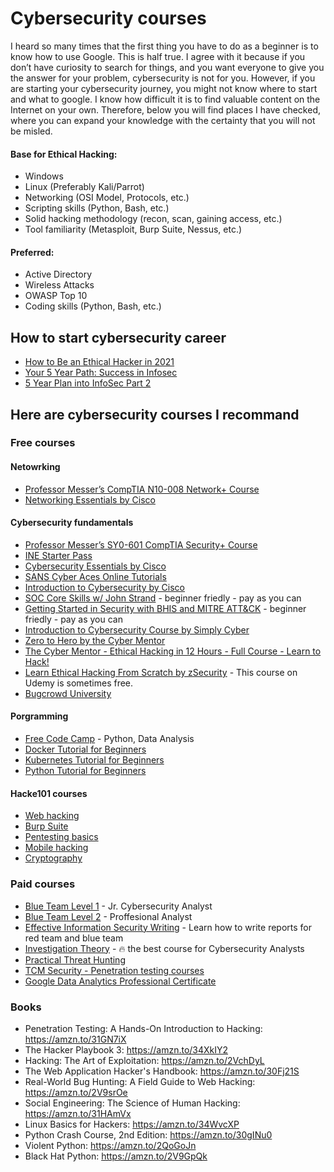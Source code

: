# Cybersecurity courses
I heard so many times that the first thing you have to do as a beginner is to know how to use Google. This is half true. I agree with it because if you don’t have curiosity to search for things, and you want everyone to give you the answer for your problem, cybersecurity is not for you. However, if you are starting your cybersecurity journey, you might not know where to start and what to google. 
I know how difficult it is to find valuable content on the Internet on your own. Therefore, below you will find places I have checked, where you can expand your knowledge with the certainty that you will not be misled.

#### Base for Ethical Hacking: 
- Windows
- Linux (Preferably Kali/Parrot) 
- Networking (OSI Model, Protocols, etc.) 
- Scripting skills (Python, Bash, etc.) 
- Solid hacking methodology (recon, scan, gaining access, etc.)
- Tool familiarity (Metasploit, Burp Suite, Nessus, etc.) 

#### Preferred: 
- Active Directory 
- Wireless Attacks 
- OWASP Top 10 
- Coding skills (Python, Bash, etc.) 

## How to start cybersecurity career
- [How to Be an Ethical Hacker in 2021](https://www.youtube.com/watch?v=mdsChhW056A&ab_channel=TheCyberMentor)
- [Your 5 Year Path: Success in Infosec](https://www.youtube.com/watch?v=Uv-AfK7PkxU&ab_channel=BlackHillsInformationSecurity)
- [5 Year Plan into InfoSec Part 2](https://www.youtube.com/watch?v=iB_xCLsgQZI&ab_channel=BlackHillsInformationSecurity)

## Here are cybersecurity courses I recommand


### Free courses

#### Netowrking
- [Professor Messer’s CompTIA N10-008 Network+ Course](https://www.professormesser.com/network-plus/n10-008/n10-008-video/n10-008-training-course)
- [Networking Essentials by Cisco](https://www.netacad.com/courses/networking/networking-essentials)

#### Cybersecurity fundamentals
- [Professor Messer’s SY0-601 CompTIA Security+ Course](https://www.professormesser.com/security-plus/sy0-601/sy0-601-video/sy0-601-comptia-security-plus-course/)
- [INE Starter Pass](https://checkout.ine.com/starter-pass )
- [Cybersecurity Essentials by Cisco](https://www.netacad.com/courses/cybersecurity/cybersecurity-essentials)
- [SANS Cyber Aces Online Tutorials](https://www.cyberaces.org/courses.html )
- [Introduction to Cybersecurity by Cisco](https://www.netacad.com/courses/cybersecurity/introduction-cybersecurity )
- [SOC Core Skills w/ John Strand](https://wildwesthackinfest.com/antisyphon//soc-core-skills-john-strand/) - beginner friedly - pay as you can
- [Getting Started in Security with BHIS and MITRE ATT&CK](https://wildwesthackinfest.com/antisyphon/getting-started-in-security-with-bhis-and-mitre-attck-john-strand/) - beginner friedly - pay as you can
- [Introduction to Cybersecurity Course by Simply Cyber](https://www.youtube.com/playlist?list=PL4Q-ttyNIRAoPXQceT2PLvVyG90NlJWCA )
- [Zero to Hero by the Cyber Mentor](https://www.thecybermentor.com/zero-to-hero-pentesting)
- [The Cyber Mentor - Ethical Hacking in 12 Hours - Full Course - Learn to Hack!](https://www.youtube.com/watch?v=fNzpcB7ODxQ&ab_channel=TheCyberMentor )
- [Learn Ethical Hacking From Scratch by zSecurity](https://www.udemy.com/course/learn-ethical-hacking-from-scratch/) - This course on Udemy is sometimes free.
- [Bugcrowd University](https://github.com/bugcrowd/bugcrowd_university)

#### Porgramming 
- [Free Code Camp](https://www.freecodecamp.org/learn) - Python, Data Analysis
- [Docker Tutorial for Beginners](https://www.youtube.com/watch?v=3c-iBn73dDE&ab_channel=TechWorldwithNana)
- [Kubernetes Tutorial for Beginners](https://www.youtube.com/watch?v=X48VuDVv0do&ab_channel=TechWorldwithNana)
- [Python Tutorial for Beginners](https://www.youtube.com/watch?v=t8pPdKYpowI&ab_channel=TechWorldwithNana)

#### Hacke101 courses
- [Web hacking](https://www.hacker101.com/playlists/web_hacking)
- [Burp Suite](https://www.hacker101.com/playlists/burp_suite)
- [Pentesting basics](https://www.hacker101.com/playlists/pentesting_series)
- [Mobile hacking](https://www.hacker101.com/playlists/mobile_hacking)
- [Cryptography](https://www.hacker101.com/playlists/cryptography)

### Paid courses
- [Blue Team Level 1](https://securityblue.team/why-btl1/) - Jr. Cybersecurity Analyst
- [Blue Team Level 2](https://securityblue.team/courses/blue-team-level-2-certification-professional/) - Proffesional Analyst
- [Effective Information Security Writing](https://www.networkdefense.io/library/effective-information-security-writing/55514/about/) - Learn how to write reports for red team and blue team
- [Investigation Theory](https://www.networkdefense.io/library/the-analyst-mindset/195109/about/) - 🔥 the best course for Cybersecurity Analysts
- [Practical Threat Hunting](https://www.networkdefense.io/library/threat-hunters-playbook/87345/about/)
- [TCM Security - Penetration testing courses](https://academy.tcm-sec.com/courses)
- [Google Data Analytics Professional Certificate](https://www.coursera.org/professional-certificates/google-data-analytics)

### Books
- Penetration Testing: A Hands-On Introduction to Hacking: https://amzn.to/31GN7iX
- The Hacker Playbook 3: https://amzn.to/34XkIY2
- Hacking: The Art of Exploitation: https://amzn.to/2VchDyL
- The Web Application Hacker's Handbook: https://amzn.to/30Fj21S
- Real-World Bug Hunting: A Field Guide to Web Hacking: https://amzn.to/2V9srOe
- Social Engineering: The Science of Human Hacking: https://amzn.to/31HAmVx
- Linux Basics for Hackers: https://amzn.to/34WvcXP
- Python Crash Course, 2nd Edition: https://amzn.to/30gINu0
- Violent Python: https://amzn.to/2QoGoJn
- Black Hat Python: https://amzn.to/2V9GpQk
